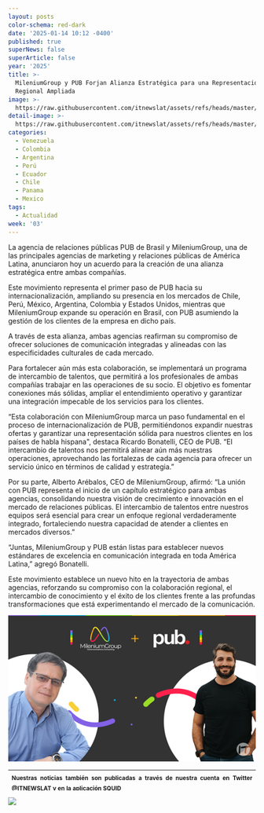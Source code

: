 ```yaml
---
layout: posts
color-schema: red-dark
date: '2025-01-14 10:12 -0400'
published: true
superNews: false
superArticle: false
year: '2025'
title: >-
  MileniumGroup y PUB Forjan Alianza Estratégica para una Representación
  Regional Ampliada
image: >-
  https://raw.githubusercontent.com/itnewslat/assets/refs/heads/master/img/540x320/CEO-Millenium-p.jpg
detail-image: >-
  https://raw.githubusercontent.com/itnewslat/assets/refs/heads/master/img/1024x680/CEO-Millenium-g.jpg
categories:
  - Venezuela
  - Colombia
  - Argentina
  - Perú
  - Ecuador
  - Chile
  - Panama
  - Mexico
tags:
  - Actualidad
week: '03'
---
```

La agencia de relaciones públicas PUB de Brasil y MileniumGroup, una de las principales agencias de marketing y relaciones públicas de América Latina, anunciaron hoy un acuerdo para la creación de una alianza estratégica entre ambas compañías. 

Este movimiento representa el primer paso de PUB hacia su internacionalización, ampliando su presencia en los mercados de Chile, Perú, México, Argentina, Colombia y Estados Unidos, mientras que MileniumGroup expande su operación en Brasil, con PUB asumiendo la gestión de los clientes de la empresa en dicho país.

A través de esta alianza, ambas agencias reafirman su compromiso de ofrecer soluciones de comunicación integradas y alineadas con las especificidades culturales de cada mercado. 

Para fortalecer aún más esta colaboración, se implementará un programa de intercambio de talentos, que permitirá a los profesionales de ambas compañías trabajar en las operaciones de su socio. El objetivo es fomentar conexiones más sólidas, ampliar el entendimiento operativo y garantizar una integración impecable de los servicios para los clientes.

“Esta colaboración con MileniumGroup marca un paso fundamental en el proceso de internacionalización de PUB, permitiéndonos expandir nuestras ofertas y garantizar una representación sólida para nuestros clientes en los países de habla hispana", destaca Ricardo Bonatelli, CEO de PUB. “El intercambio de talentos nos permitirá alinear aún más nuestras operaciones, aprovechando las fortalezas de cada agencia para ofrecer un servicio único en términos de calidad y estrategia.”

Por su parte, Alberto Arébalos, CEO de MileniumGroup, afirmó: “La unión con PUB representa el inicio de un capítulo estratégico para ambas agencias, consolidando nuestra visión de crecimiento e innovación en el mercado de relaciones públicas. El intercambio de talentos entre nuestros equipos será esencial para crear un enfoque regional verdaderamente integrado, fortaleciendo nuestra capacidad de atender a clientes en mercados diversos.”

“Juntas, MileniumGroup y PUB están listas para establecer nuevos estándares de excelencia en comunicación integrada en toda América Latina,” agregó  Bonatelli.

Este movimiento establece un nuevo hito en la trayectoria de ambas agencias, reforzando su compromiso con la colaboración regional, el intercambio de conocimiento y el éxito de los clientes frente a las profundas transformaciones que está experimentando el mercado de la comunicación. 

![](https://raw.githubusercontent.com/itnewslat/assets/refs/heads/master/img/540x320/CEO-Millenium-p.jpg)

<table style="height: 42px;" width="569">
<tbody>
<tr>
<td style="text-align: justify;"><sub><strong>Nuestras noticias también son publicadas a través de nuestra cuenta en Twitter <a href="https://twitter.com/itnewslat?lang=es">@ITNEWSLAT</a> y en la aplicación <a href="https://squidapp.co/en/">SQUID</a></strong></sub></td>
</tr>
</tbody>
</table>

<img src="https://tracker.metricool.com/c3po.jpg?hash=56f88a41e39ab42c063cc51676587a04"/>
